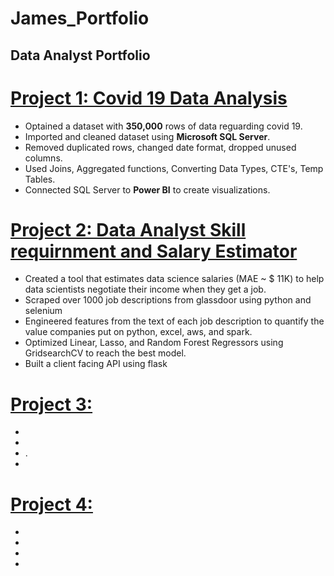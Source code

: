 # James_Portfolio
## Data Analyst Portfolio

# [Project 1: Covid 19 Data Analysis](https://github.com/JJ113355/CovidSqlAnalysis) 
* Optained a dataset with **350,000** rows of data reguarding covid 19.
* Imported and cleaned dataset using **Microsoft SQL Server**.
* Removed duplicated rows, changed date format, dropped unused columns.
* Used Joins, Aggregated functions, Converting Data Types, CTE's, Temp Tables.
* Connected SQL Server to **Power BI** to create visualizations.


# [Project 2: Data Analyst Skill requirnment and Salary Estimator]() 
* Created a tool that estimates data science salaries (MAE ~ $ 11K) to help data scientists negotiate their income when they get a job.
* Scraped over 1000 job descriptions from glassdoor using python and selenium
* Engineered features from the text of each job description to quantify the value companies put on python, excel, aws, and spark. 
* Optimized Linear, Lasso, and Random Forest Regressors using GridsearchCV to reach the best model. 
* Built a client facing API using flask


# [Project 3: ]() 
* 
* 
* .
* 

# [Project 4: ]() 
* 
* 
* 
* 


